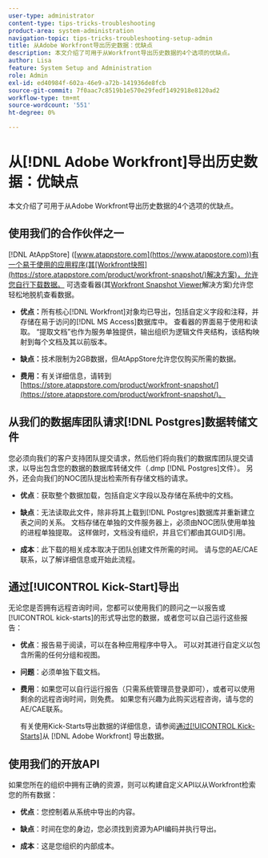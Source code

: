```yaml
---
user-type: administrator
content-type: tips-tricks-troubleshooting
product-area: system-administration
navigation-topic: tips-tricks-troubleshooting-setup-admin
title: 从Adobe Workfront导出历史数据：优缺点
description: 本文介绍了可用于从Workfront导出历史数据的4个选项的优缺点。
author: Lisa
feature: System Setup and Administration
role: Admin
exl-id: ed40984f-602a-46e9-a72b-141936de8fcb
source-git-commit: 7f0aac7c8519b1e570e29fedf1492918e8120ad2
workflow-type: tm+mt
source-wordcount: '551'
ht-degree: 0%

---
```


# 从[!DNL Adobe Workfront]导出历史数据：优缺点

<!-- Audited: 5/2025 -->

本文介绍了可用于从Adobe Workfront导出历史数据的4个选项的优缺点。

## 使用我们的合作伙伴之一

[!DNL AtAppStore] ([www.atappstore.com](https://www.atappstore.com))有一个易于使用的应用程序(其[Workfront快照](https://store.atappstore.com/product/workfront-snapshot/)解决方案)，允许您自行下载数据。 可选查看器(其[Workfront Snapshot Viewer](https://store.atappstore.com/product/workfront-snapshot-viewer/)解决方案)允许您轻松地脱机查看数据。

* **优点：**&#x200B;所有核心[!DNL Workfront]对象均已导出，包括自定义字段和注释，并存储在易于访问的[!DNL MS Access]数据库中。 查看器的界面易于使用和读取。 “提取文档”也作为服务单独提供，输出组织为逻辑文件夹结构，该结构映射到每个文档及其以前版本。

* **缺点：**&#x200B;技术限制为2GB数据，但AtAppStore允许您仅购买所需的数据。

* **费用：**&#x200B;有关详细信息，请转到[https://store.atappstore.com/product/workfront-snapshot/](https://store.atappstore.com/product/workfront-snapshot/)。

## 从我们的数据库团队请求[!DNL Postgres]数据转储文件

您必须向我们的客户支持团队提交请求，然后他们将向我们的数据库团队提交请求，以导出包含您的数据的数据库转储文件（.dmp [!DNL Postgres]文件）。 另外，还会向我们的NOC团队提出检索所有存储文档的请求。

* **优点**：获取整个数据加载，包括自定义字段以及存储在系统中的文档。

* **缺点**：无法读取此文件，除非将其上载到[!DNL Postgres]数据库并重新建立表之间的关系。 文档存储在单独的文件服务器上，必须由NOC团队使用单独的进程单独提取。 这样做时，文档没有组织，并且它们都由其GUID引用。

* **成本**：此下载的相关成本取决于团队创建文件所需的时间。 请与您的AE/CAE联系，以了解详细信息或开始此流程。

## 通过[!UICONTROL Kick-Start]导出

无论您是否拥有远程咨询时间，您都可以使用我们的顾问之一以报告或[!UICONTROL kick-starts]的形式导出您的数据，或者您可以自己运行这些报告：

* **优点**：报告易于阅读，可以在各种应用程序中导入。 可以对其进行自定义以包含所需的任何分组和视图。

* **问题**：必须单独下载文档。

* **费用**：如果您可以自行运行报告（只需系统管理员登录即可），或者可以使用剩余的远程咨询时间，则免费。 如果您有兴趣为此购买远程咨询，请与您的AE/CAE联系。

  有关使用Kick-Starts导出数据的详细信息，请参阅[通过[!UICONTROL Kick-Starts]](../../administration-and-setup/manage-workfront/using-kick-starts/export-data-from-wf-via-kick-starts.md)从 [!DNL Adobe Workfront] 导出数据。

## 使用我们的开放API

如果您所在的组织中拥有正确的资源，则可以构建自定义API以从Workfront检索您的所有数据：

* **优点**：您控制着从系统中导出的内容。

* **缺点**：时间在您的身边，您必须找到资源为API编码并执行导出。

* **成本**：这是您组织的内部成本。
